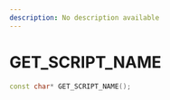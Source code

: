 ```yaml
---
description: No description available 
---
```


# GET_SCRIPT_NAME

```cpp
const char* GET_SCRIPT_NAME();
```